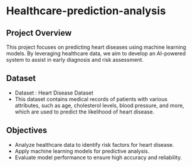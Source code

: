 # Healthcare-prediction-analysis
## Project Overview
This project focuses on predicting heart diseases using machine learning models. By leveraging healthcare data, we aim to develop an AI-powered system to assist in early diagnosis and risk assessment.
## Dataset
 - Dataset : Heart Disease Dataset
 - This dataset contains medical records of patients with various attributes, such as age, cholesterol levels, blood pressure, and more, which are used to predict the likelihood of heart disease.
## Objectives
 - Analyze healthcare data to identify risk factors for heart disease.
 - Apply machine learning models for predictive analysis.
 - Evaluate model performance to ensure high accuracy and reliability.
